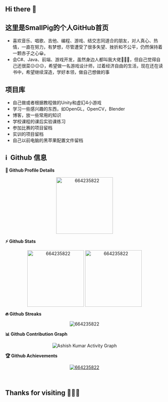 <h2> Hi there 👋</h2>

<h2> 这里是SmallPig的个人GitHub首页</h2>

* 喜欢音乐、唱歌、吉他、编程、游戏、结交志同道合的朋友，对人真心、热情，一直在努力，有梦想，尽管遭受了很多失望、挫折和不公平，仍然保持着一颗赤子之心😀。
* 会C#、Java、前端、游戏开发，虽然身边人都叫我大佬👏👏👏，但自己觉得自己还很菜😕😕😕，希望做一名游戏设计师，过着经济自由的生活，现在还在读书中，希望继续深造，学好本领，做自己想做的事

<h2> 项目库</h2>

* 自己做或者根据教程做的Unity和虚幻4小游戏
* 学习一些感兴趣的东西，如OpenGL，OpenCV，Blender
* 博客，放一些常用的知识
* 学校课程的课后实验课练习
* 参加比赛的项目留档
* 实训的项目留档
* 自己以前电脑的黑苹果配置文件留档

<h2>ℹ️ &nbsp;Github 信息</h2>
	
  <summary><b>🔎 Github Profile Details</b></summary>
<p align="center"><img height="180em" src="https://github-profile-summary-cards.vercel.app/api/cards/profile-details?username=664235822&theme=github_dark" alt="664235822" align = "center"/></p>

  <summary><b>⚡ Github Stats</b></summary>
<p align="center"><img height="180em" src="https://github-readme-stats.vercel.app/api?username=664235822&hide_border=true&count_private=true&show_icons=true&theme=radical" alt="664235822" align = "center"/>
<img height="180em" src="https://github-readme-stats.vercel.app/api/top-langs?username=664235822&show_icons=true&locale=en&layout=compact&hide_border=true&theme=radical" alt="664235822" align = "center"/></p>

 <summary><b>🔥 Github Streaks</b></summary>
<p align="center"><img src="https://github-readme-streak-stats.herokuapp.com/?user=664235822&theme=black-ice&hide_border=true&stroke=0000&background=0D1117&ring=e05397&fire=e05397&currStreakLabel=e05397" alt="664235822" /></p>

<summary><b>📊 Github Contribution Graph</b></summary>
<p align="center"<a href="#"><img alt="Ashish Kumar Activity Graph" src="https://activity-graph.herokuapp.com/graph?username=664235822&bg_color=0D1117&color=e05397&line=e05397&point=FFFFFF&hide_border=true&" /></a></p>
<!-- </details>
<details>    -->
 <summary><b>🏆 Github Achievements</b></summary>
<p align="center"> <a href="https://github.com/664235822"><img src="https://github-profile-trophy.vercel.app/?username=664235822&margin-w=5&theme=radical" alt="664235822" /></a> </p>

<br>
<h2> Thanks for visiting 🍹🍹🍹</h2>
